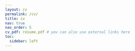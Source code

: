 ```yaml
---
layout: cv
permalink: /cv/
title: cv
nav: true
nav_order: 5
cv_pdf: resume.pdf # you can also use external links here
toc:
  sidebar: left
---
```


